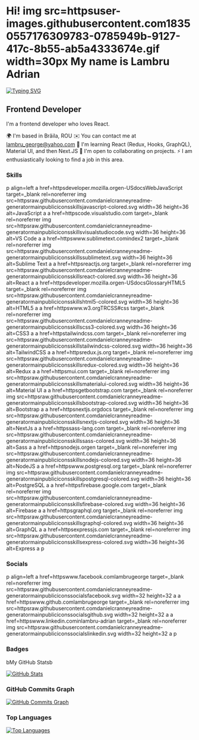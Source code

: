 # Hi! img src=httpsuser-images.githubusercontent.com18350557176309783-0785949b-9127-417c-8b55-ab5a4333674e.gif width=30px My name is Lambru Adrian

[![Typing SVG](httpsreadme-typing-svg.demolab.comfont=Fira+Code&pause=1000&color=0712F7&center=true&random=false&width=435&lines=I+like+this!)](httpsgit.iotyping-svg)

## Frontend Developer

I'm a frontend developer who loves React.

 🌍 I'm based in Brăila, ROU
 ✉️ You can contact me at [lambru_george@yahoo.com](mailtolambru_george@yahoo.com)
 🧠 I'm learning React (Redux, Hooks, GraphQL), Material UI, and then Next.JS
 🤝 I'm open to collaborating on projects.
 ⚡ I am enthusiastically looking to find a job in this area.

### Skills

p align=left
  a href=httpsdeveloper.mozilla.orgen-USdocsWebJavaScript target=_blank rel=noreferrer
    img src=httpsraw.githubusercontent.comdanielcranneyreadme-generatormainpubliciconsskillsjavascript-colored.svg width=36 height=36 alt=JavaScript 
  a
  a href=httpscode.visualstudio.com target=_blank rel=noreferrer
    img src=httpsraw.githubusercontent.comdanielcranneyreadme-generatormainpubliciconsskillsvisualstudiocode.svg width=36 height=36 alt=VS Code 
  a
  a href=httpswww.sublimetext.comindex2 target=_blank rel=noreferrer
    img src=httpsraw.githubusercontent.comdanielcranneyreadme-generatormainpubliciconsskillssublimetext.svg width=36 height=36 alt=Sublime Text 
  a
  a href=httpsreactjs.org target=_blank rel=noreferrer
    img src=httpsraw.githubusercontent.comdanielcranneyreadme-generatormainpubliciconsskillsreact-colored.svg width=36 height=36 alt=React 
  a
  a href=httpsdeveloper.mozilla.orgen-USdocsGlossaryHTML5 target=_blank rel=noreferrer
    img src=httpsraw.githubusercontent.comdanielcranneyreadme-generatormainpubliciconsskillshtml5-colored.svg width=36 height=36 alt=HTML5 
  a
  a href=httpswww.w3.orgTRCSS#css target=_blank rel=noreferrer
    img src=httpsraw.githubusercontent.comdanielcranneyreadme-generatormainpubliciconsskillscss3-colored.svg width=36 height=36 alt=CSS3 
  a
  a href=httpstailwindcss.com target=_blank rel=noreferrer
    img src=httpsraw.githubusercontent.comdanielcranneyreadme-generatormainpubliciconsskillstailwindcss-colored.svg width=36 height=36 alt=TailwindCSS 
  a
  a href=httpsredux.js.org target=_blank rel=noreferrer
    img src=httpsraw.githubusercontent.comdanielcranneyreadme-generatormainpubliciconsskillsredux-colored.svg width=36 height=36 alt=Redux 
  a
  a href=httpsmui.com target=_blank rel=noreferrer
    img src=httpsraw.githubusercontent.comdanielcranneyreadme-generatormainpubliciconsskillsmaterialui-colored.svg width=36 height=36 alt=Material UI 
  a
  a href=httpsgetbootstrap.com target=_blank rel=noreferrer
    img src=httpsraw.githubusercontent.comdanielcranneyreadme-generatormainpubliciconsskillsbootstrap-colored.svg width=36 height=36 alt=Bootstrap 
  a
  a href=httpsnextjs.orgdocs target=_blank rel=noreferrer
    img src=httpsraw.githubusercontent.comdanielcranneyreadme-generatormainpubliciconsskillsnextjs-colored.svg width=36 height=36 alt=NextJs 
  a
  a href=httpssass-lang.com target=_blank rel=noreferrer
    img src=httpsraw.githubusercontent.comdanielcranneyreadme-generatormainpubliciconsskillssass-colored.svg width=36 height=36 alt=Sass 
  a
  a href=httpsnodejs.orgen target=_blank rel=noreferrer
    img src=httpsraw.githubusercontent.comdanielcranneyreadme-generatormainpubliciconsskillsnodejs-colored.svg width=36 height=36 alt=NodeJS 
  a
  a href=httpswww.postgresql.org target=_blank rel=noreferrer
    img src=httpsraw.githubusercontent.comdanielcranneyreadme-generatormainpubliciconsskillspostgresql-colored.svg width=36 height=36 alt=PostgreSQL 
  a
  a href=httpsfirebase.google.com target=_blank rel=noreferrer
    img src=httpsraw.githubusercontent.comdanielcranneyreadme-generatormainpubliciconsskillsfirebase-colored.svg width=36 height=36 alt=Firebase 
  a
  a href=httpsgraphql.org target=_blank rel=noreferrer
    img src=httpsraw.githubusercontent.comdanielcranneyreadme-generatormainpubliciconsskillsgraphql-colored.svg width=36 height=36 alt=GraphQL 
  a
  a href=httpsexpressjs.com target=_blank rel=noreferrer
    img src=httpsraw.githubusercontent.comdanielcranneyreadme-generatormainpubliciconsskillsexpress-colored.svg width=36 height=36 alt=Express 
  a
p

### Socials

p align=left
  a href=httpswww.facebook.comlambrugeorge target=_blank rel=noreferrer
    img src=httpsraw.githubusercontent.comdanielcranneyreadme-generatormainpubliciconssocialsfacebook.svg width=32 height=32 
  a
  a href=httpswww.github.comlambrugeorge target=_blank rel=noreferrer
    img src=httpsraw.githubusercontent.comdanielcranneyreadme-generatormainpubliciconssocialsgithub.svg width=32 height=32 
  a
  a href=httpswww.linkedin.cominlambru-adrian target=_blank rel=noreferrer
    img src=httpsraw.githubusercontent.comdanielcranneyreadme-generatormainpubliciconssocialslinkedin.svg width=32 height=32 
  a
p

### Badges

bMy GitHub Statsb

[![GitHub Stats](httpsgithub-readme-stats.vercel.appapiusername=lambrugeorge&show_icons=true&hide_border=true&title_color=0891b2&icon_color=0891b2&text_color=ffffff&bg_color=1c1917)](httpsgithub.comlambrugeorge)

### GitHub Commits Graph

[![GitHub Commits Graph](httpsgithub-readme-stats.vercel.appapiwakatimeusername=lambrugeorge&bg_color=1c1917&title_color=0891b2&text_color=ffffff&custom_title=GitHub%20Commits%20Graph)](httpsgithub.comlambrugeorge)

### Top Languages

[![Top Languages](httpsgithub-readme-stats.vercel.appapitop-langsusername=lambrugeorge&langs_count=10&title_color=0891b2&text_color=ffffff&icon_color=0891b2&bg_color=1c1917&hide_border=true&locale=en&custom_title=Top%20Languages)](httpsgithub.comlambrugeorge)
